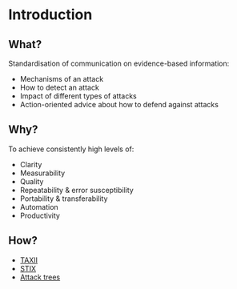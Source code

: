 # Introduction

## What?

Standardisation of communication on evidence-based information:

* Mechanisms of an attack
* How to detect an attack
* Impact of different types of attacks
* Action-oriented advice about how to defend against attacks

## Why?

To achieve consistently high levels of:

* Clarity
* Measurability
* Quality
* Repeatability & error susceptibility
* Portability & transferability
* Automation
* Productivity

## How?

* [TAXII](taxii.md)
* [STIX](stix.md)
* [Attack trees](trees.md)

